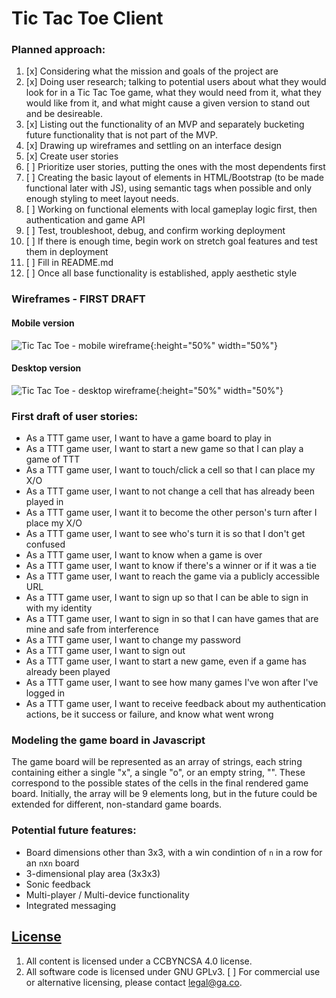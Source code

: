 # Tic Tac Toe Client

### Planned approach:
1.  [x] Considering what the mission and goals of the project are
2.  [x] Doing user research; talking to potential users about what they would look for in a Tic Tac Toe game, what they would need from it, what they would like from it, and what might cause a given version to stand out and be desireable.
3.  [x] Listing out the functionality of an MVP and separately bucketing future functionality that is not part of the MVP.
4.  [x] Drawing up wireframes and settling on an interface design
5.  [x] Create user stories
6.  [ ] Prioritize user stories, putting the ones with the most dependents first
7.  [ ] Creating the basic layout of elements in HTML/Bootstrap (to be made functional later with JS), using semantic tags when possible and only enough styling to meet layout needs.
8.  [ ] Working on functional elements with local gameplay logic first, then authentication and game API
9.  [ ] Test, troubleshoot, debug, and confirm working deployment
10.  [ ] If there is enough time, begin work on stretch goal features and test them in deployment
11.  [ ] Fill in README.md
12.  [ ] Once all base functionality is established, apply aesthetic style

### Wireframes - FIRST DRAFT
#### Mobile version
![Tic Tac Toe - mobile wireframe](https://i.imgur.com/b68mnCm.jpg "Tic Tac Toe - mobile wireframe"){:height="50%" width="50%"}
#### Desktop version
![Tic Tac Toe - desktop wireframe](https://i.imgur.com/GOjCzei.jpg "Tic Tac Toe - desktop wireframe"){:height="50%" width="50%"}

### First draft of user stories:
+ As a TTT game user, I want to have a game board to play in
+ As a TTT game user, I want to start a new game so that I can play a game of TTT
+ As a TTT game user, I want to touch/click a cell so that I can place my X/O
+ As a TTT game user, I want to not change a cell that has already been played in
+ As a TTT game user, I want it to become the other person's turn after I place my X/O
+ As a TTT game user, I want to see who's turn it is so that I don't get confused
+ As a TTT game user, I want to know when a game is over
+ As a TTT game user, I want to know if there's a winner or if it was a tie
+ As a TTT game user, I want to reach the game via a publicly accessible URL
+ As a TTT game user, I want to sign up so that I can be able to sign in with my identity
+ As a TTT game user, I want to sign in so that I can have games that are mine and safe from interference
+ As a TTT game user, I want to change my password
+ As a TTT game user, I want to sign out
+ As a TTT game user, I want to start a new game, even if a game has already been played
+ As a TTT game user, I want to see how many games I've won after I've logged in
+ As a TTT game user, I want to receive feedback about my authentication actions, be it success or failure, and know what went wrong

### Modeling the game board in Javascript
The game board will be represented as an array of strings, each string containing either a single "x", a single "o", or an empty string, "". These correspond to the possible states of the cells in the final rendered game board. Initially, the array will be 9 elements long, but in the future could be extended for different, non-standard game boards.

### Potential future features:
+ Board dimensions other than 3x3, with a win condintion of `n` in a row for an `n`x`n` board
+ 3-dimensional play area (3x3x3)
+ Sonic feedback
+ Multi-player / Multi-device functionality
+ Integrated messaging

## [License](LICENSE)

1. All content is licensed under a CC­BY­NC­SA 4.0 license.
1. All software code is licensed under GNU GPLv3. [ ] For commercial use or
    alternative licensing, please contact legal@ga.co.
